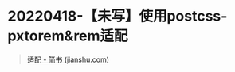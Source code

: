 # 20220418-【未写】使用postcss-pxtorem&rem适配

> [适配 - 简书 (jianshu.com)](https://www.jianshu.com/p/ff8e68446d3f)